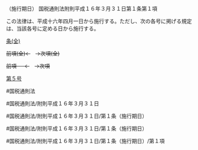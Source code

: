 （施行期日）
国税通則法附則平成１６年３月３１日第１条第１項

この法律は、平成十六年四月一日から施行する。ただし、次の各号に掲げる規定は、当該各号に定める日から施行する。

[条(全)](国税通則法＿＿＿＿附則平成１６年３月３１日第１条_.md)

~~前項(全)←~~　~~→次項(全)~~

~~前項 　 ←~~　~~→次項~~

[第５号](国税通則法＿＿＿＿附則平成１６年３月３１日第１条第１項第５号.md)  

#国税通則法

#国税通則法/附則平成１６年３月３１日

#国税通則法/附則平成１６年３月３１日/第１条（施行期日）

#国税通則法/附則平成１６年３月３１日/第１条（施行期日）

#国税通則法/附則平成１６年３月３１日/第１条（施行期日）/第１項

